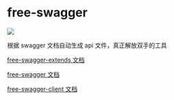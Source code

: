 # free-swagger

![](https://img.shields.io/npm/v/free-swagger)

根据 swagger 文档自动生成 api 文件，真正解放双手的工具

[free-swagger-extends 文档](./packages/extends/README.md)

[free-swagger 文档](./packages/server/README.md)

[free-swagger-client 文档](./packages/client/README.md)
